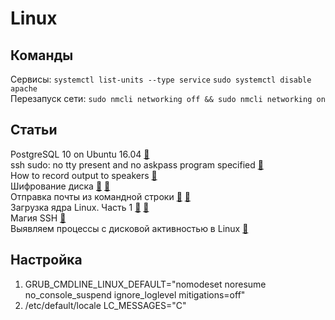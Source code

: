 # Linux

## Команды
Сервисы: ``systemctl list-units --type service`` ``sudo systemctl disable apache``<br>
Перезапуск сети: ``sudo nmcli networking off && sudo nmcli networking on``

## Статьи
PostgreSQL 10 on Ubuntu 16.04 [&#128279;](https://tecadmin.net/install-postgresql-server-on-ubuntu/) <br>
ssh sudo: no tty present and no askpass program specified [&#128279;](https://stackoverflow.com/questions/21659637/how-to-fix-sudo-no-tty-present-and-no-askpass-program-specified-error) <br>
How to record output to speakers [&#128279;](https://askubuntu.com/questions/229352/how-to-record-output-to-speakers) <br>
Шифрование диска [&#128279;](https://stackoverflow.com/questions/19713918/how-to-load-luks-passphrase-from-usb-falling-back-to-keyboard) [&#128279;](https://gist.github.com/martijnvermaat/2726386) <br>
Отправка почты из командной строки [&#128279;](https://blog.edmdesigner.com/send-email-from-linux-command-line/) [&#128279;](https://sites.google.com/site/admcrib/home/ssmtp-nastrojka-dla-yandex-ru) <br>
Загрузка ядра Linux. Часть 1 [&#128279;](https://habr.com/post/428664/) [&#128279;](https://0xax.gitbooks.io/linux-insides/content/Booting/linux-bootstrap-1.html) <br>
Магия SSH [&#128279;](https://habr.com/post/331348/) <br>
Выявляем процессы с дисковой активностью в Linux [&#128279;]( https://habr.com/ru/post/476414/ ) <br>

## Настройка
1. GRUB_CMDLINE_LINUX_DEFAULT="nomodeset noresume no_console_suspend ignore_loglevel mitigations=off"
1. /etc/default/locale LC_MESSAGES="C"



